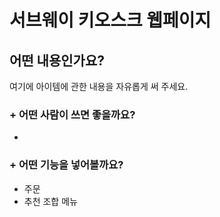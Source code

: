 # 서브웨이 키오스크 웹페이지

## 어떤 내용인가요?

여기에 아이템에 관한 내용을 자유롭게 써 주세요.







### + 어떤 사람이 쓰면 좋을까요?
- 

### + 어떤 기능을 넣어볼까요?
- 주문
- 추천 조합 메뉴

